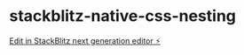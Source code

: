 # stackblitz-native-css-nesting

[Edit in StackBlitz next generation editor ⚡️](https://stackblitz.com/~/github.com/alexlehner86/stackblitz-native-css-nesting)